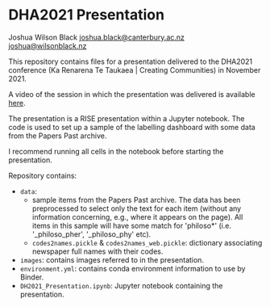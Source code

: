 # DHA2021 Presentation

Joshua Wilson Black
<joshua.black@canterbury.ac.nz>
<joshua@wilsonblack.nz>

This repository contains files for a presentation delivered to the DHA2021
conference (Ka Renarena Te Taukaea | Creating Communities) in November 2021.

A video of the session in which the presentation was delivered is available
[here](https://www.youtube.com/watch?v=w6bWVoe7A20&t=105s).

The presentation is a RISE presentation within a Jupyter notebook. The code
is used to set up a sample of the labelling dashboard with some data from
the Papers Past archive.

I recommend running all cells in the notebook before starting the presentation.

Repository contains:
- `data`:
    - sample items from the Papers Past archive. The data has been
        preprocessed to select only the text for each item (without any information
        concerning, e.g., where it appears on the page). All items in this sample
        will have some match for 'philoso*' (i.e. '_philoso_pher', '_philoso_phy'
        etc).
    - `codes2names.pickle` & `codes2names_web.pickle`: dictionary associating
        newspaper full names with their codes.
- `images`: contains images referred to in the presentation.
- `environment.yml`: contains conda environment information to use by Binder.
- `DH2021_Presentation.ipynb`: Jupyter notebook containing the presentation.
